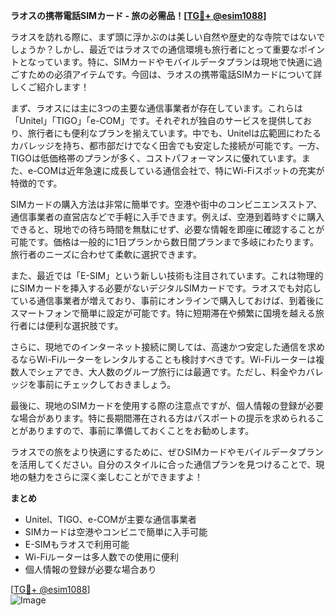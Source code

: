 **ラオスの携帯電話SIMカード - 旅の必需品！[[TG💪+ @esim1088](https://t.me/s/esim1088)]**

ラオスを訪れる際に、まず頭に浮かぶのは美しい自然や歴史的な寺院ではないでしょうか？しかし、最近ではラオスでの通信環境も旅行者にとって重要なポイントとなっています。特に、SIMカードやモバイルデータプランは現地で快適に過ごすための必須アイテムです。今回は、ラオスの携帯電話SIMカードについて詳しくご紹介します！

まず、ラオスには主に3つの主要な通信事業者が存在しています。これらは「Unitel」「TIGO」「e-COM」です。それぞれが独自のサービスを提供しており、旅行者にも便利なプランを揃えています。中でも、Unitelは広範囲にわたるカバレッジを持ち、都市部だけでなく田舎でも安定した接続が可能です。一方、TIGOは低価格帯のプランが多く、コストパフォーマンスに優れています。また、e-COMは近年急速に成長している通信会社で、特にWi-Fiスポットの充実が特徴的です。

SIMカードの購入方法は非常に簡単です。空港や街中のコンビニエンスストア、通信事業者の直営店などで手軽に入手できます。例えば、空港到着時すぐに購入できると、現地での待ち時間を無駄にせず、必要な情報を即座に確認することが可能です。価格は一般的に1日プランから数日間プランまで多岐にわたります。旅行者のニーズに合わせて柔軟に選択できます。

また、最近では「E-SIM」という新しい技術も注目されています。これは物理的にSIMカードを挿入する必要がないデジタルSIMカードです。ラオスでも対応している通信事業者が増えており、事前にオンラインで購入しておけば、到着後にスマートフォンで簡単に設定が可能です。特に短期滞在や頻繁に国境を越える旅行者には便利な選択肢です。

さらに、現地でのインターネット接続に関しては、高速かつ安定した通信を求めるならWi-Fiルーターをレンタルすることも検討すべきです。Wi-Fiルーターは複数人でシェアでき、大人数のグループ旅行には最適です。ただし、料金やカバレッジを事前にチェックしておきましょう。

最後に、現地のSIMカードを使用する際の注意点ですが、個人情報の登録が必要な場合があります。特に長期間滞在される方はパスポートの提示を求められることがありますので、事前に準備しておくことをお勧めします。

ラオスでの旅をより快適にするために、ぜひSIMカードやモバイルデータプランを活用してください。自分のスタイルに合った通信プランを見つけることで、現地の魅力をさらに深く楽しむことができますよ！

**まとめ**
- Unitel、TIGO、e-COMが主要な通信事業者
- SIMカードは空港やコンビニで簡単に入手可能
- E-SIMもラオスで利用可能
- Wi-Fiルーターは多人数での使用に便利
- 個人情報の登録が必要な場合あり

[[TG💪+ @esim1088](https://t.me/s/esim1088)]  
![Image](https://i.postimg.cc/Y0z9fWf4/image.png)